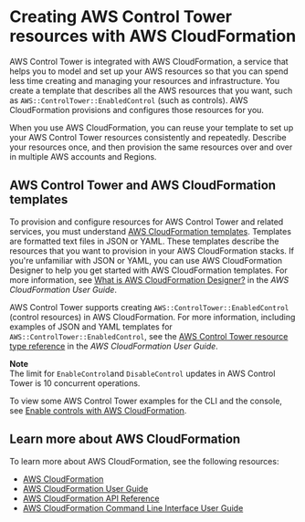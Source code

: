 # Creating AWS Control Tower resources with AWS CloudFormation<a name="creating-resources-with-cloudformation"></a>

AWS Control Tower is integrated with AWS CloudFormation, a service that helps you to model and set up your AWS resources so that you can spend less time creating and managing your resources and infrastructure\. You create a template that describes all the AWS resources that you want, such as `AWS::ControlTower::EnabledControl` \(such as controls\)\. AWS CloudFormation provisions and configures those resources for you\. 

When you use AWS CloudFormation, you can reuse your template to set up your AWS Control Tower resources consistently and repeatedly\. Describe your resources once, and then provision the same resources over and over in multiple AWS accounts and Regions\. 

## AWS Control Tower and AWS CloudFormation templates<a name="working-with-templates"></a>

To provision and configure resources for AWS Control Tower and related services, you must understand [AWS CloudFormation templates](https://docs.aws.amazon.com/AWSCloudFormation/latest/UserGuide/template-guide.html)\. Templates are formatted text files in JSON or YAML\. These templates describe the resources that you want to provision in your AWS CloudFormation stacks\. If you're unfamiliar with JSON or YAML, you can use AWS CloudFormation Designer to help you get started with AWS CloudFormation templates\. For more information, see [What is AWS CloudFormation Designer?](https://docs.aws.amazon.com/AWSCloudFormation/latest/UserGuide/working-with-templates-cfn-designer.html) in the *AWS CloudFormation User Guide*\.

AWS Control Tower supports creating `AWS::ControlTower::EnabledControl` \(control resources\)  in AWS CloudFormation\. For more information, including examples of JSON and YAML templates for `AWS::ControlTower::EnabledControl`, see the [AWS Control Tower resource type reference](https://docs.aws.amazon.com/AWSCloudFormation/latest/UserGuide/aws-resource-SERVICE-RESOURCETYPE.html) in the *AWS CloudFormation User Guide*\.

**Note**  
The limit for `EnableControl`and `DisableControl` updates in AWS Control Tower is 10 concurrent operations\.

To view some AWS Control Tower examples for the CLI and the console, see [ Enable controls with AWS CloudFormation](enable-controls.md)\.

## Learn more about AWS CloudFormation<a name="learn-more-cloudformation"></a>

To learn more about AWS CloudFormation, see the following resources:
+ [AWS CloudFormation](http://aws.amazon.com/cloudformation/)
+ [AWS CloudFormation User Guide](https://docs.aws.amazon.com/AWSCloudFormation/latest/UserGuide/Welcome.html)
+ [AWS CloudFormation API Reference](https://docs.aws.amazon.com/AWSCloudFormation/latest/APIReference/Welcome.html)
+ [AWS CloudFormation Command Line Interface User Guide](https://docs.aws.amazon.com/cloudformation-cli/latest/userguide/what-is-cloudformation-cli.html)